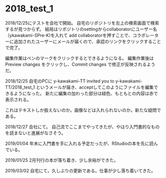 # 2018_test_1
2018/12/25にテストを会社で開始。
自宅のリポジトリを左上の検索画面で検索するが見つからず。
結局はリポジトリのsettingからcollaboratorにユーザー名（ykawakami-SPre-K)を入れて
add collaboratorを押すことで、コラボレーターに追加されたユーザーにメールが届くので、承認のリンクをクリックすることで完了。


編集作業はペンのマークをクリックするとできるようになる。
編集作業後はPreview changes をクリックし、Commit changes で修正が反映されるようだ。


2018/12/25
自宅のPCに
y-kawakami-TT invited you to y-kawakami-TT/2018_test_1
というメールが届き、acceptしてこのようにファイルを編集できるようになった。
新たに編集の加わった部分は緑色、もともとの内容は赤で表示される。

これはテキストしか扱えないのか。画像などは入れられないのか。新たな疑問である。

2018/12/27
会社にて。
自己流でここまでやってきたが、やはり入門書的なものを読まないと進展がなさそう。

2019/01/04
年末に入門書を手に入れる予定だったが、RStudioの本を先に読んでいる。

2019/01/25
2月刊行の本が落ち着き、少し余裕ができた。

2019/03/02
自宅にて。久しぶりの更新である。仕事が少し落ち着いてきた。

